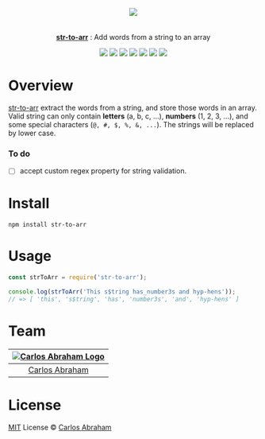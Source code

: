 <p align="center" id="top">
	<a href="https://www.npmjs.com/package/str-to-arr"><img src="https://cdn.abraham.gq/projects/str-to-arr/logo.svg"></a>
	<br>
	<br>
	<br>
	<a href="https://www.npmjs.com/package/str-to-arr"><b>str-to-arr</b></a>
	: Add words from a string to an array
</p>

<p align="center">
	<!-- Travis CI -->
	<a href="https://travis-ci.org/abranhe/str-to-arr"><img src="https://img.shields.io/travis/abranhe/str-to-arr.svg?logo=travis" /></a>
	<!-- LICENSE -->
	<a href="https://github.com/abranhe/str-to-arr/blob/master/LICENSE"><img src="https://img.shields.io/github/license/abranhe/str-to-arr.svg" /></a>
	<!-- NPM Version -->
	<a href="https://www.npmjs.com/package/str-to-arr"><img src="https://img.shields.io/npm/v/str-to-arr.svg" /></a>
	<!-- @abranhe -->
	<a href="https://github.com/abranhe"><img src="https://abranhe.com/badge.svg"></a>
	<!-- Cash me -->
	<a href="https://cash.me/$abranhe"><img src="https://cdn.abraham.gq/badges/cash-me.svg"></a>
	<!-- Patreon -->
	<a href="https://www.patreon.com/abranhe"><img src="https://cdn.abraham.gq/badges/patreon.svg" /></a>
	<!-- Paypal -->
	<a href="https://paypal.me/abranhe/10"><img src="https://cdn.abraham.gq/badges/paypal.svg" /></a>
</p>

# Overview

[str-to-arr](https://www.npmjs.com/package/str-to-arr) extract the words from a string, and store those words in an array. Valid string can only contain **letters** (a, b, c, ...), **numbers** (1, 2, 3, ...), and some special characters (`@, #, $, %, &, ...`). The strings will be replaced by lower case.

### To do

- [ ] accept custom regex property for string validation.

# Install

```
npm install str-to-arr
```

# Usage

```js
const strToArr = require('str-to-arr');

console.log(strToArr('This s$tring has_number3s and hyp-hens'));
// => [ 'this', 's$tring', 'has', 'number3s', 'and', 'hyp-hens' ]
```

# Team

|[![Carlos Abraham Logo](https://avatars3.githubusercontent.com/u/21347264?s=50&v=4)](https://19cah.com)|
| :-: |
| [Carlos Abraham](https://github.com/abranhe) |

# License

[MIT](https://github.com/abranhe/str-to-arr/blob/master/LICENSE) License © [Carlos Abraham](https://github.com/abranhe/)
